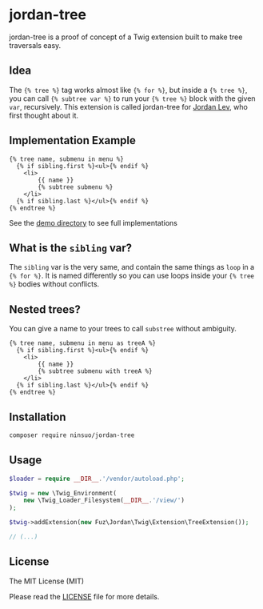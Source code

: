 # jordan-tree

jordan-tree is a proof of concept of a Twig extension built to make tree traversals easy.

## Idea

The `{% tree %}` tag works almost like `{% for %}`, but inside a `{% tree %}`, you can call `{% subtree var %}` to
run your `{% tree %}` block with the given `var`, recursively. This extension is called jordan-tree for
[Jordan Lev](https://github.com/jordanlev), who first thought about it.

## Implementation Example

```jinja
{% tree name, submenu in menu %}
  {% if sibling.first %}<ul>{% endif %}
    <li>
        {{ name }}
        {% subtree submenu %}
    </li>
  {% if sibling.last %}</ul>{% endif %}
{% endtree %}
```

See the [demo directory](demo/) to see full implementations

## What is the `sibling` var?

The `sibling` var is the very same, and contain the same things as `loop` in a `{% for %}`. It is named
differently so you can use loops inside your `{% tree %}` bodies without conflicts.

## Nested trees?

You can give a name to your trees to call `substree` without ambiguity.

```jinja
{% tree name, submenu in menu as treeA %}
  {% if sibling.first %}<ul>{% endif %}
    <li>
        {{ name }}
        {% subtree submenu with treeA %}
    </li>
  {% if sibling.last %}</ul>{% endif %}
{% endtree %}
```

## Installation

```sh
composer require ninsuo/jordan-tree
```

## Usage

```php
$loader = require __DIR__.'/vendor/autoload.php';

$twig = new \Twig_Environment(
    new \Twig_Loader_Filesystem(__DIR__.'/view/')
);

$twig->addExtension(new Fuz\Jordan\Twig\Extension\TreeExtension());

// (...)
```

## License

The MIT License (MIT)

Please read the [LICENSE](LICENSE) file for more details.
